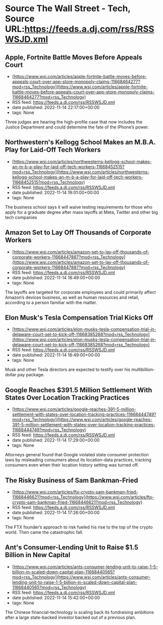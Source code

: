 # Source The Wall Street - Tech, Source URL:https://feeds.a.dj.com/rss/RSSWSJD.xml

## Apple, Fortnite Battle Moves Before Appeals Court
 - [https://www.wsj.com/articles/apple-fortnite-battle-moves-before-appeals-court-over-app-store-monopoly-claims-11668464277?mod=rss_Technology](https://www.wsj.com/articles/apple-fortnite-battle-moves-before-appeals-court-over-app-store-monopoly-claims-11668464277?mod=rss_Technology)
 - RSS feed: https://feeds.a.dj.com/rss/RSSWSJD.xml
 - date published: 2022-11-14 22:17:00+00:00
 - tags: None

Three judges are hearing the high-profile case that now includes the Justice Department and could determine the fate of the iPhone’s power.

## Northwestern's Kellogg School Makes an M.B.A. Play for Laid-Off Tech Workers
 - [https://www.wsj.com/articles/northwesterns-kellogg-school-makes-an-m-b-a-play-for-laid-off-tech-workers-11668452515?mod=rss_Technology](https://www.wsj.com/articles/northwesterns-kellogg-school-makes-an-m-b-a-play-for-laid-off-tech-workers-11668452515?mod=rss_Technology)
 - RSS feed: https://feeds.a.dj.com/rss/RSSWSJD.xml
 - date published: 2022-11-14 19:01:00+00:00
 - tags: None

The business school says it will waive testing requirements for those who apply for a graduate degree after mass layoffs at Meta, Twitter and other big tech companies

## Amazon Set to Lay Off Thousands of Corporate Workers
 - [https://www.wsj.com/articles/amazon-set-to-lay-off-thousands-of-corporate-workers-11668447887?mod=rss_Technology](https://www.wsj.com/articles/amazon-set-to-lay-off-thousands-of-corporate-workers-11668447887?mod=rss_Technology)
 - RSS feed: https://feeds.a.dj.com/rss/RSSWSJD.xml
 - date published: 2022-11-14 18:49:00+00:00
 - tags: None

The layoffs are targeted for corporate employees and could primarily affect Amazon’s devices business, as well as human resources and retail, according to a person familiar with the matter.

## Elon Musk's Tesla Compensation Trial Kicks Off
 - [https://www.wsj.com/articles/elon-musks-tesla-compensation-trial-in-delaware-court-set-to-kick-off-11668385268?mod=rss_Technology](https://www.wsj.com/articles/elon-musks-tesla-compensation-trial-in-delaware-court-set-to-kick-off-11668385268?mod=rss_Technology)
 - RSS feed: https://feeds.a.dj.com/rss/RSSWSJD.xml
 - date published: 2022-11-14 18:49:00+00:00
 - tags: None

Musk and other Tesla directors are expected to testify over his multibillion-dollar pay package.

## Google Reaches $391.5 Million Settlement With States Over Location Tracking Practices
 - [https://www.wsj.com/articles/google-reaches-391-5-million-settlement-with-states-over-location-tracking-practices-11668444749?mod=rss_Technology](https://www.wsj.com/articles/google-reaches-391-5-million-settlement-with-states-over-location-tracking-practices-11668444749?mod=rss_Technology)
 - RSS feed: https://feeds.a.dj.com/rss/RSSWSJD.xml
 - date published: 2022-11-14 17:29:00+00:00
 - tags: None

Attorneys general found that Google violated state consumer protection laws by misleading consumers about its location-data practices, tracking consumers even when their location history setting was turned off.

## The Risky Business of Sam Bankman-Fried
 - [https://www.wsj.com/articles/ftx-crypto-sam-bankman-fried-11668446621?mod=rss_Technology](https://www.wsj.com/articles/ftx-crypto-sam-bankman-fried-11668446621?mod=rss_Technology)
 - RSS feed: https://feeds.a.dj.com/rss/RSSWSJD.xml
 - date published: 2022-11-14 17:26:00+00:00
 - tags: None

The FTX founder’s approach to risk fueled his rise to the top of the crypto world. Then came the catastrophic fall.

## Ant's Consumer-Lending Unit to Raise $1.5 Billion in New Capital
 - [https://www.wsj.com/articles/ants-consumer-lending-unit-to-raise-1-5-billion-in-scaled-down-capital-plan-11668440565?mod=rss_Technology](https://www.wsj.com/articles/ants-consumer-lending-unit-to-raise-1-5-billion-in-scaled-down-capital-plan-11668440565?mod=rss_Technology)
 - RSS feed: https://feeds.a.dj.com/rss/RSSWSJD.xml
 - date published: 2022-11-14 15:42:00+00:00
 - tags: None

The Chinese financial-technology is scaling back its fundraising ambitions after a large state-backed investor backed out of a previous plan.
